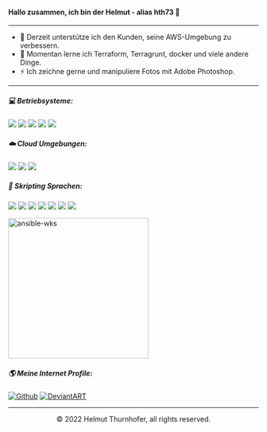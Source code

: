 #### Hallo zusammen, ich bin der Helmut - alias hth73 👋
***
- 🔭 Derzeit unterstütze ich den Kunden, seine AWS-Umgebung zu verbessern.
- 🌱 Momentan lerne ich Terraform, Terragrunt, docker und viele andere Dinge.
- ⚡ Ich zeichne gerne und manipuliere Fotos mit Adobe Photoshop.

***
##### 💻 Betriebsysteme:
<p>
  <img src="https://img.shields.io/badge/Windows-Server-0078D6?style=flat&logo=windows&logoColor=white" />
  <img src="https://img.shields.io/badge/Windows-Clients-0078D6?style=flat&logo=windows&logoColor=white" />
  <img src="https://img.shields.io/badge/Ubuntu-Server-FCC624?style=flat&logo=linux&logoColor=black" />
  <img src="https://img.shields.io/badge/Linux-Clients-FCC624?style=flat&logo=linux&logoColor=black" />
  <img src="https://img.shields.io/badge/macOS-Clients-000000?style=flat&logo=apple&logoColor=white" />
</p>

##### ☁️ Cloud Umgebungen:
<p>
  <img src="https://img.shields.io/badge/Microsoft-365-0078D4?style=flat&logo=azure&logoColor=white" />
  <img src="https://img.shields.io/badge/Azure-Cloud-0078D4?style=flat&logo=azure&logoColor=white" />
  <img src="https://img.shields.io/badge/AWS-Cloud-0078D6?style=flat&logo=aws&logoColor=white" />
</p>

##### 📝 Skripting Sprachen:
<p>
  <img src="https://img.shields.io/badge/HTML5-E34F26?style=flat&logo=html5&logoColor=white" />
  <img src="https://img.shields.io/badge/CSS3-1572B6?style=flat&logo=css3&logoColor=white" />
  <img src="https://img.shields.io/badge/CMD-4D4D4D?style=flat&logo=windows&logoColor=white" />
  <img src="https://img.shields.io/badge/Bash-4EAA25?style=flat&logo=linux&logoColor=black" />
  <img src="https://img.shields.io/badge/PowerShell-323330?style=flat&logo=powershell&logoColor=blue" />
  <img src="https://img.shields.io/badge/Ansible-ee0000?style=flat&logo=ansible&logoColor=black" />
  <img src="https://img.shields.io/badge/Terraform-7B42BC?style=flat&logo=terraform&logoColor=black" />
</p>

<img width="282" src="https://github.com/?username=hth73&repo=ansible-wks&theme=ansible&bg_color=273849&title_color=F85D7F&icon_color=F8D866&hide_border=true&show_icons=false" alt="ansible-wks">

##### 🌎 Meine Internet Profile:
[<img alt="Github" src="https://img.shields.io/badge/GitHub-%23181717.svg?&style=flat&logo=Github&logoColor=white" />](https://github.com/hth73) [<img alt="DeviantART" src="https://img.shields.io/badge/DeviantART-%2305CC47.svg?&style=flat&logo=deviantart&logoColor=white" />](https://www.deviantart.com/hellemon)

---
<p align="center">© 2022 Helmut Thurnhofer, all rights reserved.</p>
